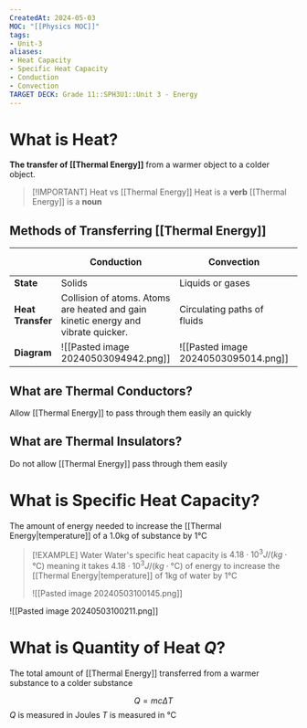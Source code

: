 ```yaml
---
CreatedAt: 2024-05-03
MOC: "[[Physics MOC]]"
tags:
- Unit-3
aliases:
- Heat Capacity
- Specific Heat Capacity
- Conduction
- Convection
TARGET DECK: Grade 11::SPH3U1::Unit 3 - Energy
---
```


# What is Heat?
**The transfer of [[Thermal Energy]]** from a warmer object to a colder object.
<!--ID: 1715115920192-->


> [!IMPORTANT] Heat vs [[Thermal Energy]]
> Heat is a **verb**
> [[Thermal Energy]] is a **noun**

## Methods of Transferring [[Thermal Energy]]


|                   | **Conduction**                                                                    | **Convection**                       | **[[Radioactive Decay\|Radiation]]** |
| ----------------- | --------------------------------------------------------------------------------- | ------------------------------------ | ------------------------------------ |
| **State**         | Solids                                                                            | Liquids or gases                     | No particles required                |
| **Heat Transfer** | Collision of atoms. Atoms are heated and gain kinetic energy and vibrate quicker. | Circulating paths of fluids          | Electromagnetic waves                |
| **Diagram**       | ![[Pasted image 20240503094942.png]]                                              | ![[Pasted image 20240503095014.png]] | ![[Pasted image 20240503095030.png]] |

## What are Thermal Conductors?
Allow [[Thermal Energy]] to pass through them easily an quickly
<!--ID: 1715096493389-->


## What are Thermal Insulators?
Do not allow [[Thermal Energy]] pass through them easily
<!--ID: 1715096493392-->



# What is Specific Heat Capacity?
The amount of energy needed to increase the [[Thermal Energy|temperature]] of a 1.0kg of substance by 1°C
<!--ID: 1715096493395-->



> [!EXAMPLE] Water
> Water's specific heat capacity is $4.18 \cdot 10^3 J/(kg\cdot \text{°C})$ meaning it takes $4.18 \cdot 10^3 J/(kg\cdot \text{°C})$ of energy to increase the [[Thermal Energy|temperature]] of 1kg of water by 1°C
>
> ![[Pasted image 20240503100145.png]]
<!--ID: 1715096173036-->


![[Pasted image 20240503100211.png]]

# What is Quantity of Heat $Q$?
The total amount of [[Thermal Energy]] transferred from a warmer substance to a colder substance
>
$$Q = mc\Delta T$$
$Q$ is measured in Joules
$T$ is measured in °C
<!--ID: 1715096404402-->







>
